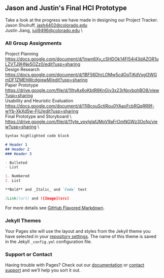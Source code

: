 ## Jason and Justin's Final HCI Prototype
Take a look at the progress we have made in designing our Project Tracker.\
Jason Shulruff, jash4402@colorado.edu \
Justin Jiang, juji9496@colorado.edu \ 


### All Group Assignments

Project Planning \
https://docs.google.com/document/d/1nwn6Xy_cSHDOk14Fl54i43dAZOR1uLZVTJ9HNe5OZz0/edit?usp=sharing \
Design Research \
https://docs.google.com/document/d/1BF56DhrLOMw5cdOoTiKdVxgl3WGmDF1ZMEhWcdgiqwM/edit?usp=sharing \
Paper Prototype \
https://drive.google.com/file/d/1IltyAx6oKbtR6KnGiv3x23rNxvbohBO8/view?usp=sharing \
Usability and Heuristic Evaluation \
https://docs.google.com/document/d/11l8couSctiRou0YAaoFcbRQqRR9f-wYb-XkXd5w-FjU/edit?usp=sharing \
Final Prototype and Storyboard \ 
https://drive.google.com/file/d/11yte_voyIglafJMoV9aFrOmNGWz3Oo1p/view?usp=sharing \
```markdown
Syntax highlighted code block

# Header 1
## Header 2
### Header 3

- Bulleted
- List

1. Numbered
2. List

**Bold** and _Italic_ and `Code` text

[Link](url) and ![Image](src)
```

For more details see [GitHub Flavored Markdown](https://guides.github.com/features/mastering-markdown/).

### Jekyll Themes

Your Pages site will use the layout and styles from the Jekyll theme you have selected in your [repository settings](https://github.com/jasonshulruff/HCI-Project-Tracker/settings). The name of this theme is saved in the Jekyll `_config.yml` configuration file.

### Support or Contact

Having trouble with Pages? Check out our [documentation](https://help.github.com/categories/github-pages-basics/) or [contact support](https://github.com/contact) and we’ll help you sort it out.
